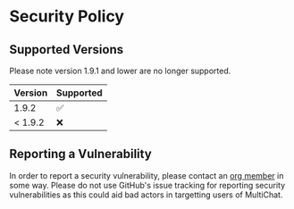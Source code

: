 # Security Policy

## Supported Versions

Please note version 1.9.1 and lower are no longer supported.

| Version | Supported          |
| ------- | ------------------ |
| 1.9.2   | :white_check_mark: |
| < 1.9.2 | :x:                |

## Reporting a Vulnerability

In order to report a security vulnerability, please contact an [org member](https://github.com/orgs/multichat-community/people) in some way. Please do not use GitHub's issue tracking for reporting security vulnerabilities as this could aid bad actors in targetting users of MultiChat.
